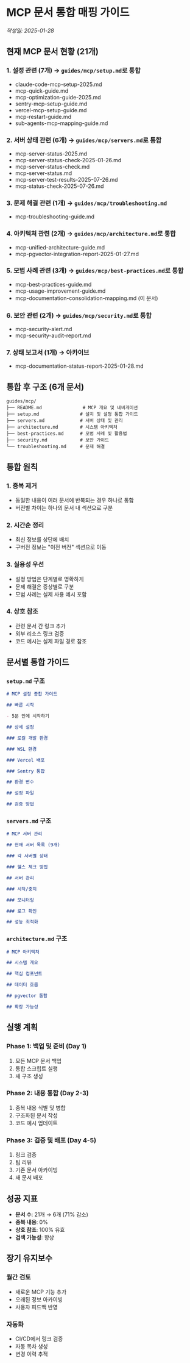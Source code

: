 # MCP 문서 통합 매핑 가이드

_작성일: 2025-01-28_

## 현재 MCP 문서 현황 (21개)

### 1. 설정 관련 (7개) → `guides/mcp/setup.md`로 통합

- claude-code-mcp-setup-2025.md
- mcp-quick-guide.md
- mcp-optimization-guide-2025.md
- sentry-mcp-setup-guide.md
- vercel-mcp-setup-guide.md
- mcp-restart-guide.md
- sub-agents-mcp-mapping-guide.md

### 2. 서버 상태 관련 (6개) → `guides/mcp/servers.md`로 통합

- mcp-server-status-2025.md
- mcp-server-status-check-2025-01-26.md
- mcp-server-status-check.md
- mcp-server-status.md
- mcp-server-test-results-2025-07-26.md
- mcp-status-check-2025-07-26.md

### 3. 문제 해결 관련 (1개) → `guides/mcp/troubleshooting.md`

- mcp-troubleshooting-guide.md

### 4. 아키텍처 관련 (2개) → `guides/mcp/architecture.md`로 통합

- mcp-unified-architecture-guide.md
- mcp-pgvector-integration-report-2025-01-27.md

### 5. 모범 사례 관련 (3개) → `guides/mcp/best-practices.md`로 통합

- mcp-best-practices-guide.md
- mcp-usage-improvement-guide.md
- mcp-documentation-consolidation-mapping.md (이 문서)

### 6. 보안 관련 (2개) → `guides/mcp/security.md`로 통합

- mcp-security-alert.md
- mcp-security-audit-report.md

### 7. 상태 보고서 (1개) → 아카이브

- mcp-documentation-status-report-2025-01-28.md

## 통합 후 구조 (6개 문서)

```
guides/mcp/
├── README.md               # MCP 개요 및 네비게이션
├── setup.md               # 설치 및 설정 통합 가이드
├── servers.md             # 서버 상태 및 관리
├── architecture.md        # 시스템 아키텍처
├── best-practices.md      # 모범 사례 및 활용법
├── security.md            # 보안 가이드
└── troubleshooting.md     # 문제 해결

```

## 통합 원칙

### 1. 중복 제거

- 동일한 내용이 여러 문서에 반복되는 경우 하나로 통합
- 버전별 차이는 하나의 문서 내 섹션으로 구분

### 2. 시간순 정리

- 최신 정보를 상단에 배치
- 구버전 정보는 "이전 버전" 섹션으로 이동

### 3. 실용성 우선

- 설정 방법은 단계별로 명확하게
- 문제 해결은 증상별로 구분
- 모범 사례는 실제 사용 예시 포함

### 4. 상호 참조

- 관련 문서 간 링크 추가
- 외부 리소스 링크 검증
- 코드 예시는 실제 파일 경로 참조

## 문서별 통합 가이드

### `setup.md` 구조

```markdown
# MCP 설정 종합 가이드

## 빠른 시작

- 5분 안에 시작하기

## 상세 설정

### 로컬 개발 환경

### WSL 환경

### Vercel 배포

### Sentry 통합

## 환경 변수

## 설정 파일

## 검증 방법
```

### `servers.md` 구조

```markdown
# MCP 서버 관리

## 현재 서버 목록 (9개)

### 각 서버별 상태

### 헬스 체크 방법

## 서버 관리

### 시작/중지

### 모니터링

### 로그 확인

## 성능 최적화
```

### `architecture.md` 구조

```markdown
# MCP 아키텍처

## 시스템 개요

## 핵심 컴포넌트

## 데이터 흐름

## pgvector 통합

## 확장 가능성
```

## 실행 계획

### Phase 1: 백업 및 준비 (Day 1)

1. 모든 MCP 문서 백업
2. 통합 스크립트 실행
3. 새 구조 생성

### Phase 2: 내용 통합 (Day 2-3)

1. 중복 내용 식별 및 병합
2. 구조화된 문서 작성
3. 코드 예시 업데이트

### Phase 3: 검증 및 배포 (Day 4-5)

1. 링크 검증
2. 팀 리뷰
3. 기존 문서 아카이빙
4. 새 문서 배포

## 성공 지표

- **문서 수**: 21개 → 6개 (71% 감소)
- **중복 내용**: 0%
- **상호 참조**: 100% 유효
- **검색 가능성**: 향상

## 장기 유지보수

### 월간 검토

- 새로운 MCP 기능 추가
- 오래된 정보 아카이빙
- 사용자 피드백 반영

### 자동화

- CI/CD에서 링크 검증
- 자동 목차 생성
- 변경 이력 추적
